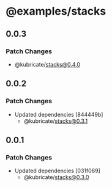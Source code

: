 # @examples/stacks

## 0.0.3

### Patch Changes

- @kubricate/stacks@0.4.0

## 0.0.2

### Patch Changes

- Updated dependencies [844449b]
  - @kubricate/stacks@0.3.1

## 0.0.1

### Patch Changes

- Updated dependencies [031f069]
  - @kubricate/stacks@0.3.0
